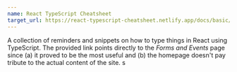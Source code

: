 ```yaml
---
name: React TypeScript Cheatsheet
target_url: https://react-typescript-cheatsheet.netlify.app/docs/basic/getting-started/forms_and_events
---
```


A collection of reminders and snippets on how to type things in React using
TypeScript. The provided link points directly to the _Forms and Events_ page
since (a) it proved to be the most useful and (b) the homepage doesn't pay
tribute to the actual content of the site. s
